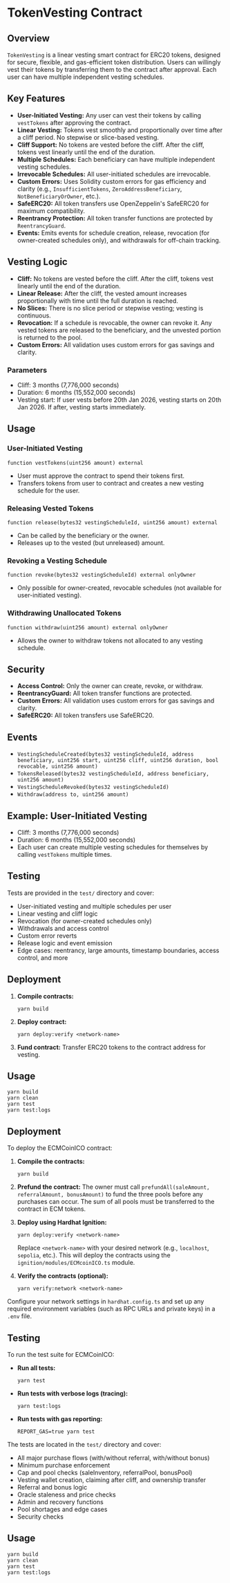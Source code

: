 
# TokenVesting Contract

## Overview

`TokenVesting` is a linear vesting smart contract for ERC20 tokens, designed for secure, flexible, and gas-efficient token distribution. Users can willingly vest their tokens by transferring them to the contract after approval. Each user can have multiple independent vesting schedules.

## Key Features


- **User-Initiated Vesting:** Any user can vest their tokens by calling `vestTokens` after approving the contract.
- **Linear Vesting:** Tokens vest smoothly and proportionally over time after a cliff period. No stepwise or slice-based vesting.
- **Cliff Support:** No tokens are vested before the cliff. After the cliff, tokens vest linearly until the end of the duration.
- **Multiple Schedules:** Each beneficiary can have multiple independent vesting schedules.
- **Irrevocable Schedules:** All user-initiated schedules are irrevocable.
- **Custom Errors:** Uses Solidity custom errors for gas efficiency and clarity (e.g., `InsufficientTokens`, `ZeroAddressBeneficiary`, `NotBeneficiaryOrOwner`, etc.).
- **SafeERC20:** All token transfers use OpenZeppelin's SafeERC20 for maximum compatibility.
- **Reentrancy Protection:** All token transfer functions are protected by `ReentrancyGuard`.
- **Events:** Emits events for schedule creation, release, revocation (for owner-created schedules only), and withdrawals for off-chain tracking.

## Vesting Logic

- **Cliff:** No tokens are vested before the cliff. After the cliff, tokens vest linearly until the end of the duration.
- **Linear Release:** After the cliff, the vested amount increases proportionally with time until the full duration is reached.
- **No Slices:** There is no slice period or stepwise vesting; vesting is continuous.
- **Revocation:** If a schedule is revocable, the owner can revoke it. Any vested tokens are released to the beneficiary, and the unvested portion is returned to the pool.
- **Custom Errors:** All validation uses custom errors for gas savings and clarity.


### Parameters
- Cliff: 3 months (7,776,000 seconds)
- Duration: 6 months (15,552,000 seconds)
- Vesting start: If user vests before 20th Jan 2026, vesting starts on 20th Jan 2026. If after, vesting starts immediately.

## Usage


### User-Initiated Vesting

```
function vestTokens(uint256 amount) external
```
- User must approve the contract to spend their tokens first.
- Transfers tokens from user to contract and creates a new vesting schedule for the user.


### Releasing Vested Tokens

```
function release(bytes32 vestingScheduleId, uint256 amount) external
```
- Can be called by the beneficiary or the owner.
- Releases up to the vested (but unreleased) amount.


### Revoking a Vesting Schedule

```
function revoke(bytes32 vestingScheduleId) external onlyOwner
```
- Only possible for owner-created, revocable schedules (not available for user-initiated vesting).


### Withdrawing Unallocated Tokens

```
function withdraw(uint256 amount) external onlyOwner
```
- Allows the owner to withdraw tokens not allocated to any vesting schedule.

## Security

- **Access Control:** Only the owner can create, revoke, or withdraw.
- **ReentrancyGuard:** All token transfer functions are protected.
- **Custom Errors:** All validation uses custom errors for gas savings and clarity.
- **SafeERC20:** All token transfers use SafeERC20.

## Events

- `VestingScheduleCreated(bytes32 vestingScheduleId, address beneficiary, uint256 start, uint256 cliff, uint256 duration, bool revocable, uint256 amount)`
- `TokensReleased(bytes32 vestingScheduleId, address beneficiary, uint256 amount)`
- `VestingScheduleRevoked(bytes32 vestingScheduleId)`
- `Withdraw(address to, uint256 amount)`


## Example: User-Initiated Vesting

- Cliff: 3 months (7,776,000 seconds)
- Duration: 6 months (15,552,000 seconds)
- Each user can create multiple vesting schedules for themselves by calling `vestTokens` multiple times.

## Testing


Tests are provided in the `test/` directory and cover:
- User-initiated vesting and multiple schedules per user
- Linear vesting and cliff logic
- Revocation (for owner-created schedules only)
- Withdrawals and access control
- Custom error reverts
- Release logic and event emission
- Edge cases: reentrancy, large amounts, timestamp boundaries, access control, and more

## Deployment

1. **Compile contracts:**
   ```shell
   yarn build
   ```
2. **Deploy contract:**
   ```shell
   yarn deploy:verify <network-name>
   ```
3. **Fund contract:**
   Transfer ERC20 tokens to the contract address for vesting.

## Usage

```shell
yarn build
yarn clean
yarn test
yarn test:logs
```

## Deployment

To deploy the ECMCoinICO contract:

1. **Compile the contracts:**
   ```shell
   yarn build
   ```
2. **Prefund the contract:**
   The owner must call `prefundAll(saleAmount, referralAmount, bonusAmount)` to fund the three pools before any purchases can occur. The sum of all pools must be transferred to the contract in ECM tokens.

3. **Deploy using Hardhat Ignition:**
   ```shell
   yarn deploy:verify <network-name>
   ```
   Replace `<network-name>` with your desired network (e.g., `localhost`, `sepolia`, etc.).
   This will deploy the contracts using the `ignition/modules/ECMcoinICO.ts` module.

4. **Verify the contracts (optional):**
   ```shell
   yarn verify:network <network-name>
   ```

Configure your network settings in `hardhat.config.ts` and set up any required environment variables (such as RPC URLs and private keys) in a `.env` file.

## Testing

To run the test suite for ECMCoinICO:

- **Run all tests:**
  ```shell
  yarn test
  ```
- **Run tests with verbose logs (tracing):**
  ```shell
  yarn test:logs
  ```
- **Run tests with gas reporting:**
  ```shell
  REPORT_GAS=true yarn test
  ```

The tests are located in the `test/` directory and cover:
- All major purchase flows (with/without referral, with/without bonus)
- Minimum purchase enforcement
- Cap and pool checks (saleInventory, referralPool, bonusPool)
- Vesting wallet creation, claiming after cliff, and ownership transfer
- Referral and bonus logic
- Oracle staleness and price checks
- Admin and recovery functions
- Pool shortages and edge cases
- Security checks

## Usage

```shell
yarn build
yarn clean
yarn test
yarn test:logs
```
